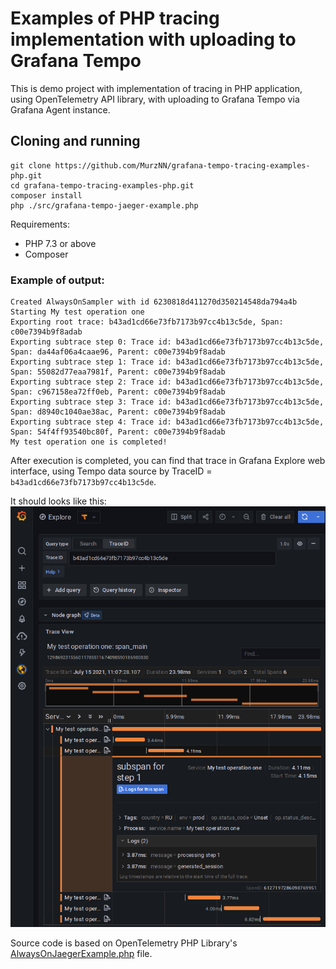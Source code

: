 # Examples of PHP tracing implementation with uploading to Grafana Tempo

This is demo project with implementation of tracing in PHP application,
using OpenTelemetry API library, with uploading to Grafana Tempo via
Grafana Agent instance.

## Cloning and running
```
git clone https://github.com/MurzNN/grafana-tempo-tracing-examples-php.git
cd grafana-tempo-tracing-examples-php.git
composer install
php ./src/grafana-tempo-jaeger-example.php
```

Requirements:
- PHP 7.3 or above
- Composer

### Example of output:
```
Created AlwaysOnSampler with id 6230818d411270d350214548da794a4b
Starting My test operation one
Exporting root trace: b43ad1cd66e73fb7173b97cc4b13c5de, Span: c00e7394b9f8adab
Exporting subtrace step 0: Trace id: b43ad1cd66e73fb7173b97cc4b13c5de, Span: da44af06a4caae96, Parent: c00e7394b9f8adab
Exporting subtrace step 1: Trace id: b43ad1cd66e73fb7173b97cc4b13c5de, Span: 55082d77eaa7981f, Parent: c00e7394b9f8adab
Exporting subtrace step 2: Trace id: b43ad1cd66e73fb7173b97cc4b13c5de, Span: c967158ea72ff0eb, Parent: c00e7394b9f8adab
Exporting subtrace step 3: Trace id: b43ad1cd66e73fb7173b97cc4b13c5de, Span: d8940c1040ae38ac, Parent: c00e7394b9f8adab
Exporting subtrace step 4: Trace id: b43ad1cd66e73fb7173b97cc4b13c5de, Span: 54f4ff93540bc80f, Parent: c00e7394b9f8adab
My test operation one is completed!
```

After execution is completed, you can find that trace  in Grafana Explore web interface, using Tempo data source
by TraceID = `b43ad1cd66e73fb7173b97cc4b13c5de`.

It should looks like this:
![Trace screenshot](assets/trace-screenshot.png)

Source code is based on OpenTelemetry PHP Library's [AlwaysOnJaegerExample.php](https://github.com/open-telemetry/opentelemetry-php/blob/main/examples/AlwaysOnJaegerExample.php) file.